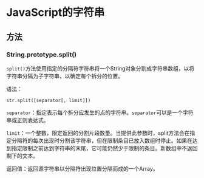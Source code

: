 # JavaScript的字符串 #
## 方法 ##
### String.prototype.split() ###
`split()`方法使用指定的分隔符字符串将一个String对象分割成字符串数组，以将字符串分隔为子字符串，以确定每个拆分的位置。

语法：

	str.split([separator[, limit]])
`separator`：指定表示每个拆分应发生的点的字符串。`separator`可以是一个字符串或正则表达式。

`limit`：一个整数，限定返回的分割片段数量。当提供此参数时，split方法会在指定分隔符的每次出现时分割该字符串，但在限制条目已放入数组时停止。如果在达到指定限制之前达到字符串的末尾，它可能仍然少于限制的条目。新数组中不返回剩下的文本。

返回值：返回源字符串以分隔符出现位置分隔而成的一个Array。